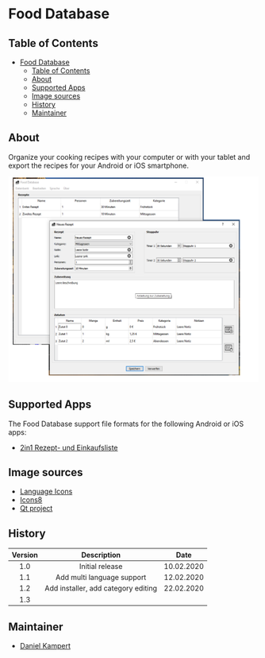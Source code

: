 # Food Database

## Table of Contents

- [Food Database](#food-database)
  - [Table of Contents](#table-of-contents)
  - [About](#about)
  - [Supported Apps](#supported-apps)
  - [Image sources](#image-sources)
  - [History](#history)
  - [Maintainer](#maintainer)

## About

Organize your cooking recipes with your computer or with your tablet and export the recipes for your Android or iOS smartphone.

![Application](doc/screenshots/Application.png)

## Supported Apps

The Food Database support file formats for the following Android or iOS apps:

- [2in1 Rezept- und Einkaufsliste](https://play.google.com/store/apps/details?id=de.d_vincenz.simpleshoppinglist&hl=de)

## Image sources

- [Language Icons](https://www.iconfinder.com/iconsets/flags_gosquared)
- [Icons8](https://icons8.com/icon/set/database/material)
- [Qt project](https://www.qt.io/blog/2016/06/20/introducing-new-built-with-qt-logo)

## History

| **Version**  | **Description**                            | **Date**   |
|:------------:|:------------------------------------------:|:----------:|
| 1.0          | Initial release                            | 10.02.2020 |
| 1.1          | Add multi language support                 | 12.02.2020 |
| 1.2          | Add installer, add category editing        | 22.02.2020 |
| 1.3          |        |  |

## Maintainer

- [Daniel Kampert](mailto:DanielKampert@kampis-elektroecke.de)